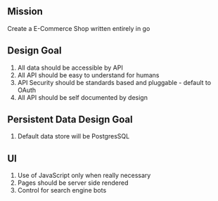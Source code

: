 Mission
---
Create a E-Commerce Shop written entirely in go

Design Goal
---
1. All data should be accessible by API
2. All API should be easy to understand for humans
3. API Security should be standards based and pluggable - default to OAuth
4. All API should be self documented by design

Persistent Data Design Goal
---
1. Default data store will be PostgresSQL


UI
---
1. Use of JavaScript only when really necessary
2. Pages should be server side rendered
3. Control for search engine bots
 
